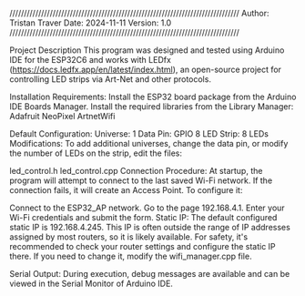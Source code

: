 ////////////////////////////////////////////////////////////////////////////////
Author: Tristan Traver
Date: 2024-11-11
Version: 1.0
////////////////////////////////////////////////////////////////////////////////

Project Description
This program was designed and tested using Arduino IDE for the ESP32C6 and works with LEDfx (https://docs.ledfx.app/en/latest/index.html), an open-source project for controlling LED strips via Art-Net and other protocols.

Installation Requirements:
Install the ESP32 board package from the Arduino IDE Boards Manager.
Install the required libraries from the Library Manager:
Adafruit NeoPixel
ArtnetWifi

Default Configuration:
Universe: 1
Data Pin: GPIO 8
LED Strip: 8 LEDs
Modifications:
To add additional universes, change the data pin, or modify the number of LEDs on the strip, edit the files:

led_control.h
led_control.cpp
Connection Procedure:
At startup, the program will attempt to connect to the last saved Wi-Fi network. If the connection fails, it will create an Access Point. To configure it:

Connect to the ESP32_AP network.
Go to the page 192.168.4.1.
Enter your Wi-Fi credentials and submit the form.
Static IP:
The default configured static IP is 192.168.4.245. This IP is often outside the range of IP addresses assigned by most routers, so it is likely available.
For safety, it's recommended to check your router settings and configure the static IP there. If you need to change it, modify the wifi_manager.cpp file.

Serial Output:
During execution, debug messages are available and can be viewed in the Serial Monitor of Arduino IDE.
